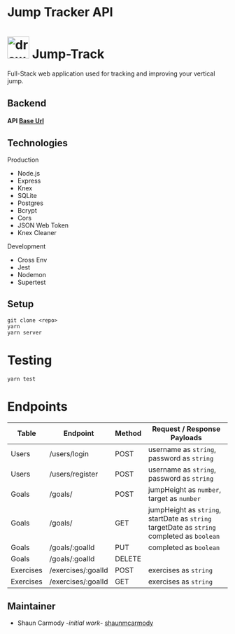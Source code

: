 # Jump Tracker API

# <img src="https://image.flaticon.com/icons/png/512/1419/1419343.png" alt="drawing" width="50" height="50"/> Jump-Track

Full-Stack web application used for tracking and improving your vertical jump.

## Backend

#### API [Base Url](https://jump-tracker.herokuapp.com/)

## Technologies

Production
- Node.js
- Express
- Knex
- SQLite
- Postgres
- Bcrypt
- Cors
- JSON Web Token
- Knex Cleaner

Development
- Cross Env
- Jest
- Nodemon
- Supertest

## Setup

```
git clone <repo>
yarn
yarn server
```

# Testing

```
yarn test
```

# Endpoints

|    Table    |        Endpoint      |    Method      |       Request / Response Payloads                                                                |
|-------------|----------------------|----------------|--------------------------------------------------------------------------------------------------|
|    Users    |    /users/login      |     POST       |     username as `string`, password  as `string`                                                  |
|    Users    |    /users/register   |     POST       |     username as `string`, password  as `string`                                                  |
|    Goals    |    /goals/           |     POST       |     jumpHeight as `number`, target as `number`                                                   |
|    Goals    |    /goals/           |     GET        |     jumpHeight as `string`, startDate as `string` targetDate as `string` completed as `boolean`  |
|    Goals    |    /goals/:goalId    |     PUT        |     completed as `boolean`                                                                       |
|    Goals    |    /goals/:goalId    |     DELETE     |                                                                                                  |
|  Exercises  |  /exercises/:goalId  |     POST       |     exercises as `string`                                                                        |
|  Exercises  |  /exercises/:goalId  |     GET        |     exercises as `string`                                                                        |

## Maintainer
- Shaun Carmody -_initial work_- [shaunmcarmody](https://github.com/shaunmcarmody)